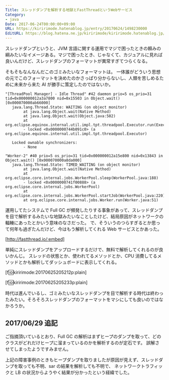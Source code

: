 ```yaml
---
Title: スレッドダンプを解析する地獄とFastThreadというWebサービス
Category:
- java
Date: 2017-06-24T00:00:00+09:00
URL: https://kiririmode.hatenablog.jp/entry/20170624/1498230000
EditURL: https://blog.hatena.ne.jp/kiririmode/kiririmode.hatenablog.jp/atom/entry/8599973812273952999
---
```


スレッドダンプというと、JVM 言語に関する運用でマジで困ったときの頼みの綱みたいなイメージある。マジで困ったとき、じゃなくて、カジュアルに見れば良いんだけど、スレッドダンプのフォーマットが異常すぎてつらくなる。

そもそもなんなんだこのゴミみたいなフォーマットは。
一体誰がどういう思想の元でこのフォーマットを決めたのかさっぱり分からないし、人類を苦しめるために未来から来た AI が勝手に策定したのではないか。

```
"[ThreadPool Manager] - Idle Thread" #42 daemon prio=5 os_prio=31 tid=0x000000012a3a7800 nid=0x15503 in Object.wait() [0x000070000ab66000]
   java.lang.Thread.State: WAITING (on object monitor)
        at java.lang.Object.wait(Native Method)
        at java.lang.Object.wait(Object.java:502)
        at org.eclipse.equinox.internal.util.impl.tpt.threadpool.Executor.run(Executor.java:106)
        - locked <0x0000000744b091c0> (a org.eclipse.equinox.internal.util.impl.tpt.threadpool.Executor)

   Locked ownable synchronizers:
        - None

"Worker-2" #40 prio=5 os_prio=31 tid=0x000000012a15e800 nid=0x13843 in Object.wait() [0x000070000a8da000]
   java.lang.Thread.State: TIMED_WAITING (on object monitor)
        at java.lang.Object.wait(Native Method)
        at org.eclipse.core.internal.jobs.WorkerPool.sleep(WorkerPool.java:188)
        - locked <0x0000000741f00888> (a org.eclipse.core.internal.jobs.WorkerPool)
        at org.eclipse.core.internal.jobs.WorkerPool.startJob(WorkerPool.java:220)
        at org.eclipse.core.internal.jobs.Worker.run(Worker.java:51)
```

運用してたシステムで Full GC が頻発したりする事象があって、スレッドダンプを目で解析するみたいな地獄みたいなことしたけど、結局原因がネットワークの輻輳にあったとかいう意味のなさだった。
で、そういうのつらすぎるとか思って何年も過ぎたんだけど、今はもう解析してくれる Web サービスとかあった。

[http://fastthread.io/:embed]

単純にスレッドダンプをアップロードするだけで、無料で解析してくれるのが良いかんじ。
スレッドの状態とか、使われてるメソッドとか、CPU 消費してるメソッドとかも解析してダッシュボードに表示してくれる。

[f:id:kiririmode:20170625205212p:plain]

[f:id:kiririmode:20170625205233p:plain]

時代は進んでいるし、ゴミみたいなスレッドダンプを目で解析する時代は終わったみたい。そろそろスレッドダンプのフォーマットをマシにしても良いのではなかろうか。

## 2017/06/29 追記
ご指摘頂いているとおり、Full GC の解析はまずヒープのダンプを取って、どのクラスがどれだけヒープに溜まっているのかを解析するのが定石です。
誤解させてしまったようですみません。

上記の障害事例のときもヒープダンプを取りましたが原因が見えず、スレッドダンプを取っても不明、sar の結果を解析しても不明で、
ネットワークトラフィックと LB の状況からようやく結果が分かったという経緯でした。

